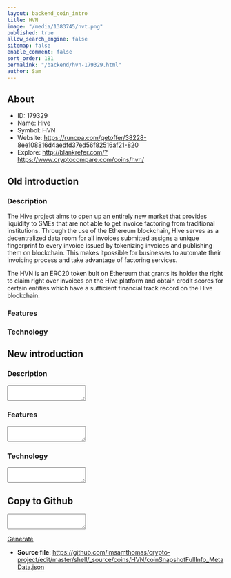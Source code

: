 ```yaml
---
layout: backend_coin_intro
title: HVN
image: "/media/1383745/hvt.png"
published: true
allow_search_engine: false
sitemap: false
enable_comment: false
sort_order: 181
permalink: "/backend/hvn-179329.html"
author: Sam
---
```


## About

- ID: 179329
- Name: Hive
- Symbol: HVN
- Website: https://runcpa.com/getoffer/38228-8ee108816d4aedfd37ed56f82516af21-820
- Explore: http://blankrefer.com/?https://www.cryptocompare.com/coins/hvn/


## Old introduction

### Description

<p>The Hive project aims to open up an entirely new market that provides liquidity to SMEs that are not able to get invoice factoring from traditional institutions. Through the use of the Ethereum blockchain, Hive serves as a decentralized data room for all invoices submitted assigns a unique fingerprint to every invoice issued by tokenizing invoices and publishing them on blockchain. This makes itpossible for businesses to automate their invoicing process and take advantage of factoring services.</p><p>The HVN is an ERC20 token bult on Ethereum that grants its holder the right to claim right over invoices on the Hive platform and obtain credit scores for certain entities which have a sufficient financial track record on the Hive blockchain.</p>

### Features


### Technology




## New introduction


### Description
<textarea id="meta_description" name="description"></textarea>

### Features
<textarea id="meta_features" name="features"></textarea>

### Technology
<textarea id="meta_technology" name="technology"></textarea>


## Copy to Github

<textarea id="coinsnapshotfullinfo_metadata"></textarea>

<a href="#gen" onclick="generateMetaDatJson()">Generate</a>

- **Source file**: <a href="https://github.com/imsamthomas/crypto-project/edit/master/shell/_source/coins/HVN/coinSnapshotFullInfo_MetaData.json">https://github.com/imsamthomas/crypto-project/edit/master/shell/_source/coins/HVN/coinSnapshotFullInfo_MetaData.json</a>

